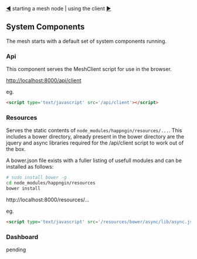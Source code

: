 [&#9664;](starting.md) starting a mesh node | using the client [&#9654;](client.md)

## System Components

The mesh starts with a default set of system components running.

### Api

This component serves the MeshClient script for use in the browser.

[http://localhost:8000/api/client](http://localhost:8000/api/client)

eg.

```html
<script type='text/javascript' src='/api/client'></script>
```

### Resources

Serves the static contents of `node_modules/happngin/resources/...`. This includes a bower directory, already present in the bower directory are the jquery and async libraries required for the /api/client script to work out of the box.

A bower.json file exists with a fuller listing of usefull modules and can be installed as follows: 

```bash
# sudo install bower -g
cd node_modules/happngin/resources
bower install
```

http://localhost:8000/resources/...

eg.

```html
<script type='text/javascript' src='/resources/bower/async/lib/async.js'></script>
```


### Dashboard



pending